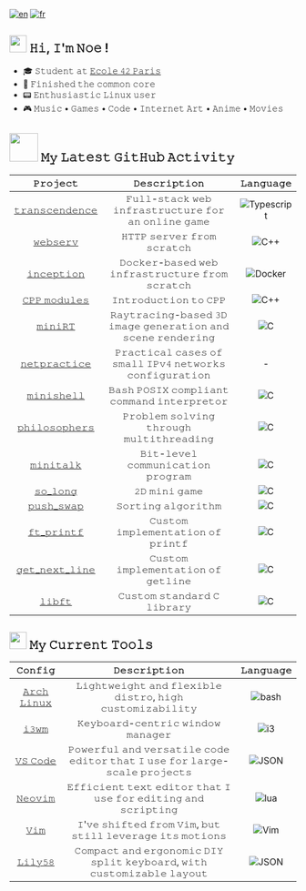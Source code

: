 [![en](https://img.shields.io/badge/lang-en-purple.svg)](https://github.com/nfauconn/nfauconn/blob/main/README.md)
[![fr](https://img.shields.io/badge/lang-fr-pink.svg)](https://github.com/nfauconn/nfauconn/blob/main/README.fr.md)

<h2> <img src="https://media0.giphy.com/media/bnzH3tEHjdDuU/giphy.webp?cid=ecf05e47j4g2yreyzwzndtpr0yx2011nsugqohj6e78d3k00&ep=v1_gifs_search&rid=giphy.webp&ct=s" height="30"> 𝙷𝚒, 𝙸'𝚖 𝙽𝚘𝚎 !</h2>

- 🎓 𝚂𝚝𝚞𝚍𝚎𝚗𝚝 𝚊𝚝 [𝙴𝚌𝚘𝚕𝚎 𝟺𝟸 𝙿𝚊𝚛𝚒𝚜](https://42.fr/en/homepage/)
- 🏁 𝙵𝚒𝚗𝚒𝚜𝚑𝚎𝚍 𝚝𝚑𝚎 𝚌𝚘𝚖𝚖𝚘𝚗 𝚌𝚘𝚛𝚎
- 📟 𝙴𝚗𝚝𝚑𝚞𝚜𝚒𝚊𝚜𝚝𝚒𝚌 𝙻𝚒𝚗𝚞𝚡 𝚞𝚜𝚎𝚛
- 🎮 𝙼𝚞𝚜𝚒𝚌 • 𝙶𝚊𝚖𝚎𝚜 • 𝙲𝚘𝚍𝚎 • 𝙸𝚗𝚝𝚎𝚛𝚗𝚎𝚝 𝙰𝚛𝚝 • 𝙰𝚗𝚒𝚖𝚎 • 𝙼𝚘𝚟𝚒𝚎𝚜

<h2> <img src="https://media1.giphy.com/media/v1.Y2lkPTc5MGI3NjExYzlqcGp3a2xoNGJiNHlwc2Jkd3EzY3plZTc2dTZyaDJ0OWFianZjMiZlcD12MV9pbnRlcm5hbF9naWZfYnlfaWQmY3Q9cw/iFy6JPjkjM9GDHykZo/giphy.gif" width="50"></img> 𝙼𝚢 𝙻𝚊𝚝𝚎𝚜𝚝 𝙶𝚒𝚝𝙷𝚞𝚋 𝙰𝚌𝚝𝚒𝚟𝚒𝚝𝚢 </h2>


| 𝙿𝚛𝚘𝚓𝚎𝚌𝚝 | 𝙳𝚎𝚜𝚌𝚛𝚒𝚙𝚝𝚒𝚘𝚗 | 𝙻𝚊𝚗𝚐𝚞𝚊𝚐𝚎
|:--:|:--:| :--: |
[𝚝𝚛𝚊𝚗𝚜𝚌𝚎𝚗𝚍𝚎𝚗𝚌𝚎](https://github.com/TheoZerbibi/ft_transcendence) | 𝙵𝚞𝚕𝚕-𝚜𝚝𝚊𝚌𝚔 𝚠𝚎𝚋 𝚒𝚗𝚏𝚛𝚊𝚜𝚝𝚛𝚞𝚌𝚝𝚞𝚛𝚎 𝚏𝚘𝚛 𝚊𝚗 𝚘𝚗𝚕𝚒𝚗𝚎 𝚐𝚊𝚖𝚎 | ![Typescript](https://img.shields.io/badge/-Typescript-%23181717?logo=typescript&logoColor=%233178C6)
[𝚠𝚎𝚋𝚜𝚎𝚛𝚟](https://github.com/nfauconn/webserv) | 𝙷𝚃𝚃𝙿 𝚜𝚎𝚛𝚟𝚎𝚛 𝚏𝚛𝚘𝚖 𝚜𝚌𝚛𝚊𝚝𝚌𝚑 | ![C++](https://img.shields.io/badge/-c%2B%2B-%23181717?logo=c%2B%2B&logoColor=%2300599C)
[𝚒𝚗𝚌𝚎𝚙𝚝𝚒𝚘𝚗](https://github.com/nfauconn/inception) | 𝙳𝚘𝚌𝚔𝚎𝚛-𝚋𝚊𝚜𝚎𝚍 𝚠𝚎𝚋 𝚒𝚗𝚏𝚛𝚊𝚜𝚝𝚛𝚞𝚌𝚝𝚞𝚛𝚎 𝚏𝚛𝚘𝚖 𝚜𝚌𝚛𝚊𝚝𝚌𝚑 | ![Docker](https://img.shields.io/badge/-Docker-%23181717?logo=docker&logoColor=%232496ED)
[𝙲𝙿𝙿 𝚖𝚘𝚍𝚞𝚕𝚎𝚜](https://github.com/nfauconn/cpp) | 𝙸𝚗𝚝𝚛𝚘𝚍𝚞𝚌𝚝𝚒𝚘𝚗 𝚝𝚘 𝙲𝙿𝙿 | ![C++](https://img.shields.io/badge/-c%2B%2B-%23181717?logo=c%2B%2B&logoColor=%2300599C) |
[𝚖𝚒𝚗𝚒𝚁𝚃](https://github.com/nfauconn/miniRT) | 𝚁𝚊𝚢𝚝𝚛𝚊𝚌𝚒𝚗𝚐-𝚋𝚊𝚜𝚎𝚍 𝟹𝙳 𝚒𝚖𝚊𝚐𝚎 𝚐𝚎𝚗𝚎𝚛𝚊𝚝𝚒𝚘𝚗 𝚊𝚗𝚍 𝚜𝚌𝚎𝚗𝚎 𝚛𝚎𝚗𝚍𝚎𝚛𝚒𝚗𝚐 | ![C](https://img.shields.io/badge/-c-%23181717?logo=c) |
[𝚗𝚎𝚝𝚙𝚛𝚊𝚌𝚝𝚒𝚌𝚎](https://github.com/nfauconn/netpractice) | 𝙿𝚛𝚊𝚌𝚝𝚒𝚌𝚊𝚕 𝚌𝚊𝚜𝚎𝚜 𝚘𝚏 𝚜𝚖𝚊𝚕𝚕 𝙸𝙿𝚟𝟺 𝚗𝚎𝚝𝚠𝚘𝚛𝚔𝚜 𝚌𝚘𝚗𝚏𝚒𝚐𝚞𝚛𝚊𝚝𝚒𝚘𝚗 | - |
[𝚖𝚒𝚗𝚒𝚜𝚑𝚎𝚕𝚕](https://github.com/nfauconn/minishell) | 𝙱𝚊𝚜𝚑 𝙿𝙾𝚂𝙸𝚇 𝚌𝚘𝚖𝚙𝚕𝚒𝚊𝚗𝚝 𝚌𝚘𝚖𝚖𝚊𝚗𝚍 𝚒𝚗𝚝𝚎𝚛𝚙𝚛𝚎𝚝𝚘𝚛  | ![C](https://img.shields.io/badge/-c-%23181717?logo=c) |
[𝚙𝚑𝚒𝚕𝚘𝚜𝚘𝚙𝚑𝚎𝚛𝚜](https://github.com/nfauconn/philosophers) | 𝙿𝚛𝚘𝚋𝚕𝚎𝚖 𝚜𝚘𝚕𝚟𝚒𝚗𝚐 𝚝𝚑𝚛𝚘𝚞𝚐𝚑 𝚖𝚞𝚕𝚝𝚒𝚝𝚑𝚛𝚎𝚊𝚍𝚒𝚗𝚐 | ![C](https://img.shields.io/badge/-c-%23181717?logo=c) |
[𝚖𝚒𝚗𝚒𝚝𝚊𝚕𝚔](https://github.com/nfauconn/minitalk) | 𝙱𝚒𝚝-𝚕𝚎𝚟𝚎𝚕 𝚌𝚘𝚖𝚖𝚞𝚗𝚒𝚌𝚊𝚝𝚒𝚘𝚗 𝚙𝚛𝚘𝚐𝚛𝚊𝚖 | ![C](https://img.shields.io/badge/-c-%23181717?logo=c) |
[𝚜𝚘_𝚕𝚘𝚗𝚐](https://github.com/nfauconn/so_long) | 𝟸𝙳 𝚖𝚒𝚗𝚒 𝚐𝚊𝚖𝚎 | ![C](https://img.shields.io/badge/-c-%23181717?logo=c) |
[𝚙𝚞𝚜𝚑_𝚜𝚠𝚊𝚙](https://github.com/nfauconn/push_swap) | 𝚂𝚘𝚛𝚝𝚒𝚗𝚐 𝚊𝚕𝚐𝚘𝚛𝚒𝚝𝚑𝚖 | ![C](https://img.shields.io/badge/-c-%23181717?logo=c) |
[𝚏𝚝_𝚙𝚛𝚒𝚗𝚝𝚏](https://github.com/nfauconn/ft_printf) | 𝙲𝚞𝚜𝚝𝚘𝚖 𝚒𝚖𝚙𝚕𝚎𝚖𝚎𝚗𝚝𝚊𝚝𝚒𝚘𝚗 𝚘𝚏 𝚙𝚛𝚒𝚗𝚝𝚏 | ![C](https://img.shields.io/badge/-c-%23181717?logo=c) |
[𝚐𝚎𝚝_𝚗𝚎𝚡𝚝_𝚕𝚒𝚗𝚎](https://github.com/nfauconn/get_next_line) | 𝙲𝚞𝚜𝚝𝚘𝚖 𝚒𝚖𝚙𝚕𝚎𝚖𝚎𝚗𝚝𝚊𝚝𝚒𝚘𝚗 𝚘𝚏 𝚐𝚎𝚝𝚕𝚒𝚗𝚎 | ![C](https://img.shields.io/badge/-c-%23181717?logo=c) |
[𝚕𝚒𝚋𝚏𝚝](https://github.com/nfauconn/libft) | 𝙲𝚞𝚜𝚝𝚘𝚖 𝚜𝚝𝚊𝚗𝚍𝚊𝚛𝚍 𝙲 𝚕𝚒𝚋𝚛𝚊𝚛𝚢 | ![C](https://img.shields.io/badge/-c-%23181717?logo=c) |

<h2> <img src="https://media3.giphy.com/media/9xuY0UvnJ05lJfTDhn/200w.webp?cid=ecf05e47h9yfawp7yzaarog55hmte4g86fem88kqqjti3vbu&ep=v1_gifs_related&rid=200w.webp&ct=s" width="30"></img> 𝙼𝚢 𝙲𝚞𝚛𝚛𝚎𝚗𝚝 𝚃𝚘𝚘𝚕𝚜 </h2>


𝙲𝚘𝚗𝚏𝚒𝚐 | 𝙳𝚎𝚜𝚌𝚛𝚒𝚙𝚝𝚒𝚘𝚗 | 𝙻𝚊𝚗𝚐𝚞𝚊𝚐𝚎
|:--:|:--:|:--:|
[𝙰𝚛𝚌𝚑 𝙻𝚒𝚗𝚞𝚡](https://github.com/nfauconn/dotfiles/tree/main/archlinux) | 𝙻𝚒𝚐𝚑𝚝𝚠𝚎𝚒𝚐𝚑𝚝 𝚊𝚗𝚍 𝚏𝚕𝚎𝚡𝚒𝚋𝚕𝚎 𝚍𝚒𝚜𝚝𝚛𝚘, 𝚑𝚒𝚐𝚑 𝚌𝚞𝚜𝚝𝚘𝚖𝚒𝚣𝚊𝚋𝚒𝚕𝚒𝚝𝚢 | ![bash](https://img.shields.io/badge/-Bash-%2323181717?logo=gnubash&logoColor=%234EAA25)
[𝚒𝟹𝚠𝚖](https://github.com/nfauconn/dotfiles/tree/main/archlinux/dotfiles/.i3/config) | 𝙺𝚎𝚢𝚋𝚘𝚊𝚛𝚍-𝚌𝚎𝚗𝚝𝚛𝚒𝚌 𝚠𝚒𝚗𝚍𝚘𝚠 𝚖𝚊𝚗𝚊𝚐𝚎𝚛 | ![i3](https://img.shields.io/badge/-i3-%2323181717?logo=i3&logoColor=%2325A8E0)
[𝚅𝚂 𝙲𝚘𝚍𝚎](https://github.com/nfauconn/dotfiles/tree/main/archlinux/dotfiles/.config/Code) | 𝙿𝚘𝚠𝚎𝚛𝚏𝚞𝚕 𝚊𝚗𝚍 𝚟𝚎𝚛𝚜𝚊𝚝𝚒𝚕𝚎 𝚌𝚘𝚍𝚎 𝚎𝚍𝚒𝚝𝚘𝚛 𝚝𝚑𝚊𝚝 𝙸 𝚞𝚜𝚎 𝚏𝚘𝚛 𝚕𝚊𝚛𝚐𝚎-𝚜𝚌𝚊𝚕𝚎 𝚙𝚛𝚘𝚓𝚎𝚌𝚝𝚜 | ![JSON](https://img.shields.io/badge/-JSON-%2323181717?logo=json&logoColor=%23000000)
[𝙽𝚎𝚘𝚟𝚒𝚖](https://github.com/nfauconn/dotfiles/tree/main/archlinux/dotfiles/.config/nvim) | 𝙴𝚏𝚏𝚒𝚌𝚒𝚎𝚗𝚝 𝚝𝚎𝚡𝚝 𝚎𝚍𝚒𝚝𝚘𝚛 𝚝𝚑𝚊𝚝 𝙸 𝚞𝚜𝚎 𝚏𝚘𝚛 𝚎𝚍𝚒𝚝𝚒𝚗𝚐 𝚊𝚗𝚍 𝚜𝚌𝚛𝚒𝚙𝚝𝚒𝚗𝚐 | ![lua](https://img.shields.io/badge/-Lua-%2323181717?logo=lua&logoColor=%232C2D72)
[𝚅𝚒𝚖](https://github.com/nfauconn/dotfiles/blob/main/archlinux/dotfiles/.vimrc) | 𝙸'𝚟𝚎 𝚜𝚑𝚒𝚏𝚝𝚎𝚍 𝚏𝚛𝚘𝚖 𝚅𝚒𝚖, 𝚋𝚞𝚝 𝚜𝚝𝚒𝚕𝚕 𝚕𝚎𝚟𝚎𝚛𝚊𝚐𝚎 𝚒𝚝𝚜 𝚖𝚘𝚝𝚒𝚘𝚗𝚜 | ![Vim](https://img.shields.io/badge/-Vim-%2323181717?logo=vim&logoColor=%23019733)
[𝙻𝚒𝚕𝚢𝟻𝟾](https://github.com/nfauconn/dotfiles/blob/main/lily58/lily58_r2g.layout.json) | 𝙲𝚘𝚖𝚙𝚊𝚌𝚝 𝚊𝚗𝚍 𝚎𝚛𝚐𝚘𝚗𝚘𝚖𝚒𝚌 𝙳𝙸𝚈 𝚜𝚙𝚕𝚒𝚝 𝚔𝚎𝚢𝚋𝚘𝚊𝚛𝚍, 𝚠𝚒𝚝𝚑 𝚌𝚞𝚜𝚝𝚘𝚖𝚒𝚣𝚊𝚋𝚕𝚎 𝚕𝚊𝚢𝚘𝚞𝚝 | ![JSON](https://img.shields.io/badge/-JSON-%2323181717?logo=json&logoColor=%23000000)
